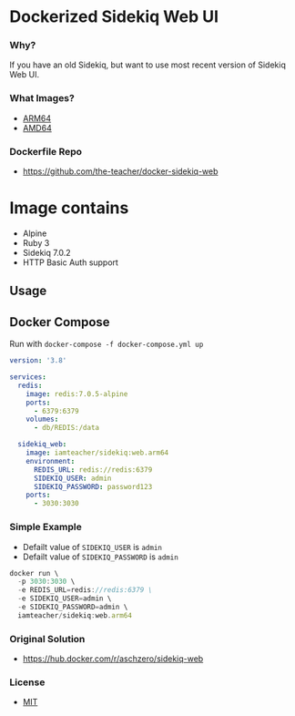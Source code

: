 # Dockerized Sidekiq Web UI

### Why?

If you have an old Sidekiq, but want to use most recent version of Sidekiq Web UI.

### What Images?

- [ARM64](https://hub.docker.com/r/iamteacher/sidekiq/tags)
- [AMD64](https://hub.docker.com/r/iamteacher/sidekiq/tags)

### Dockerfile Repo

- https://github.com/the-teacher/docker-sidekiq-web

# Image contains

* Alpine
* Ruby 3
* Sidekiq 7.0.2
* HTTP Basic Auth support

## Usage

## Docker Compose

Run with `docker-compose -f docker-compose.yml up`

```yaml
version: '3.8'

services:
  redis:
    image: redis:7.0.5-alpine
    ports:
      - 6379:6379
    volumes:
      - db/REDIS:/data

  sidekiq_web:
    image: iamteacher/sidekiq:web.arm64
    environment:
      REDIS_URL: redis://redis:6379
      SIDEKIQ_USER: admin
      SIDEKIQ_PASSWORD: password123
    ports:
      - 3030:3030
```

### Simple Example

- Defailt value of `SIDEKIQ_USER` is `admin`
- Defailt value of `SIDEKIQ_PASSWORD` is `admin`

```javascript
docker run \
  -p 3030:3030 \
  -e REDIS_URL=redis://redis:6379 \
  -e SIDEKIQ_USER=admin \
  -e SIDEKIQ_PASSWORD=admin \
  iamteacher/sidekiq:web.arm64
```

### Original Solution

- https://hub.docker.com/r/aschzero/sidekiq-web

### License

- [MIT](https://opensource.org/licenses/MIT)
